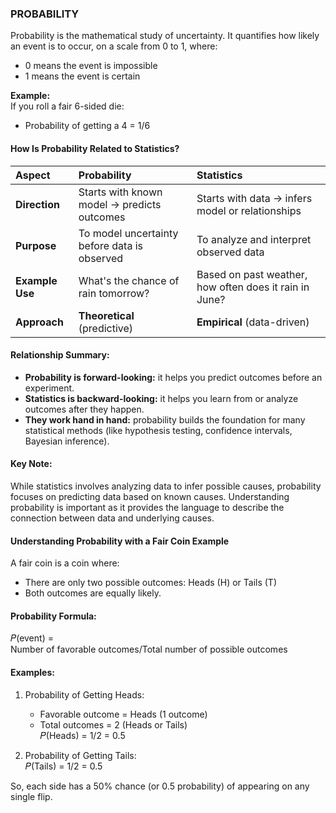 ### PROBABILITY
Probability is the mathematical study of uncertainty. It quantifies how likely an event is to occur, on a scale from 0 to 1, where:
- 0 means the event is impossible
- 1 means the event is certain

**Example:**  
If you roll a fair 6-sided die:
- Probability of getting a 4 = 1/6

#### How Is Probability Related to Statistics?
| Aspect          | Probability                                  | Statistics                                             |
| :--------------- | :-------------------------------------------- | :------------------------------------------------------ |
| **Direction**   | Starts with known model → predicts outcomes  | Starts with data → infers model or relationships       |
| **Purpose**     | To model uncertainty before data is observed | To analyze and interpret observed data                 |
| **Example Use** | What's the chance of rain tomorrow?          | Based on past weather, how often does it rain in June? |
| **Approach**    | **Theoretical** (predictive)                 | **Empirical** (data-driven)                            |

#### Relationship Summary:
- **Probability is forward-looking:** it helps you predict outcomes before an experiment.
- **Statistics is backward-looking:** it helps you learn from or analyze outcomes after they happen.
- **They work hand in hand:** probability builds the foundation for many statistical methods (like hypothesis testing, confidence intervals, Bayesian inference).

#### Key Note:
While statistics involves analyzing data to infer possible causes, probability focuses on predicting data based on known causes. Understanding probability is important as it provides the language to describe the connection between data and underlying causes. 

#### Understanding Probability with a Fair Coin Example
A fair coin is a coin where:
- There are only two possible outcomes: Heads (H) or Tails (T)
- Both outcomes are equally likely.

#### Probability Formula:
𝑃(event) = Number of favorable outcomes/Total number of possible outcomes
 
#### Examples:
1. Probability of Getting Heads:
   - Favorable outcome = Heads (1 outcome)
   - Total outcomes = 2 (Heads or Tails)  
          𝑃(Heads) = 1/2 = 0.5

2. Probability of Getting Tails:  
          𝑃(Tails) = 1/2 = 0.5

So, each side has a 50% chance (or 0.5 probability) of appearing on any single flip.
